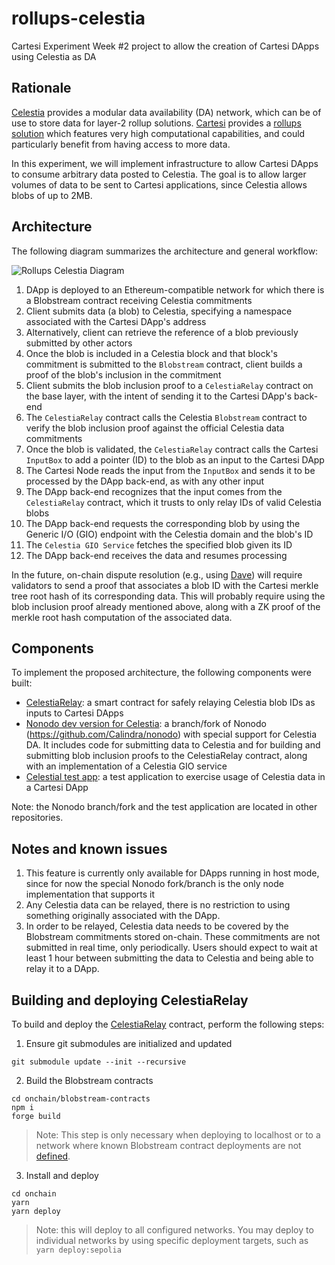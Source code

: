 # rollups-celestia

Cartesi Experiment Week #2 project to allow the creation of Cartesi DApps using Celestia as DA

## Rationale

[Celestia](https://celestia.org/) provides a modular data availability (DA) network, which can be of use to store data for layer-2 rollup solutions.
[Cartesi](https://cartesi.io) provides a [rollups solution](https://docs.cartesi.io/cartesi-rollups/) which features very high computational capabilities, and could particularly benefit from having access to more data.

In this experiment, we will implement infrastructure to allow Cartesi DApps to consume arbitrary data posted to Celestia.
The goal is to allow larger volumes of data to be sent to Cartesi applications, since Celestia allows blobs of up to 2MB.

## Architecture

The following diagram summarizes the architecture and general workflow:

![Rollups Celestia Diagram](./rollups-celestia.png)

1. DApp is deployed to an Ethereum-compatible network for which there is a Blobstream contract receiving Celestia commitments
1. Client submits data (a blob) to Celestia, specifying a namespace associated with the Cartesi DApp's address
1. Alternatively, client can retrieve the reference of a blob previously submitted by other actors
1. Once the blob is included in a Celestia block and that block's commitment is submitted to the `Blobstream` contract, client builds a proof of the blob's inclusion in the commitment
1. Client submits the blob inclusion proof to a `CelestiaRelay` contract on the base layer, with the intent of sending it to the Cartesi DApp's back-end
1. The `CelestiaRelay` contract calls the Celestia `Blobstream` contract to verify the blob inclusion proof against the official Celestia data commitments
1. Once the blob is validated, the `CelestiaRelay` contract calls the Cartesi `InputBox` to add a pointer (ID) to the blob as an input to the Cartesi DApp
1. The Cartesi Node reads the input from the `InputBox` and sends it to be processed by the DApp back-end, as with any other input
1. The DApp back-end recognizes that the input comes from the `CelestiaRelay` contract, which it trusts to only relay IDs of valid Celestia blobs
1. The DApp back-end requests the corresponding blob by using the Generic I/O (GIO) endpoint with the Celestia domain and the blob's ID
1. The `Celestia GIO Service` fetches the specified blob given its ID
1. The DApp back-end receives the data and resumes processing

In the future, on-chain dispute resolution (e.g., using [Dave](https://github.com/cartesi/dave)) will require validators to send a proof that associates a blob ID with the Cartesi merkle tree root hash of its corresponding data. This will probably require using the blob inclusion proof already mentioned above, along with a ZK proof of the merkle root hash computation of the associated data.

## Components

To implement the proposed architecture, the following components were built:

- [CelestiaRelay](./onchain/contracts/CelestiaRelay.sol/): a smart contract for safely relaying Celestia blob IDs as inputs to Cartesi DApps
- [Nonodo dev version for Celestia](https://github.com/Calindra/nonodo/tree/feature/celestia-da): a branch/fork of Nonodo (https://github.com/Calindra/nonodo) with special support for Celestia DA. It includes code for submitting data to Celestia and for building and submitting blob inclusion proofs to the CelestiaRelay contract, along with an implementation of a Celestia GIO service
- [Celestial test app](https://github.com/Calindra/celestial): a test application to exercise usage of Celestia data in a Cartesi DApp

Note: the Nonodo branch/fork and the test application are located in other repositories.

## Notes and known issues

1. This feature is currently only available for DApps running in host mode, since for now the special Nonodo fork/branch is the only node implementation that supports it
1. Any Celestia data can be relayed, there is no restriction to using something originally associated with the DApp.
1. In order to be relayed, Celestia data needs to be covered by the Blobstream commitments stored on-chain. These commitments are not submitted in real time, only periodically. Users should expect to wait at least 1 hour between submitting the data to Celestia and being able to relay it to a DApp.

## Building and deploying CelestiaRelay

To build and deploy the [CelestiaRelay](./onchain/contracts/CelestiaRelay.sol/) contract, perform the following steps:

1. Ensure git submodules are initialized and updated

```shell
git submodule update --init --recursive
```

2. Build the Blobstream contracts

```shell
cd onchain/blobstream-contracts
npm i
forge build
```

> Note: This step is only necessary when deploying to localhost or to a network where known Blobstream contract deployments are not [defined](./onchain/deploy/01_Blobstream.ts).

3. Install and deploy

```shell
cd onchain
yarn
yarn deploy
```

> Note: this will deploy to all configured networks. You may deploy to individual networks by using specific deployment targets, such as `yarn deploy:sepolia`
